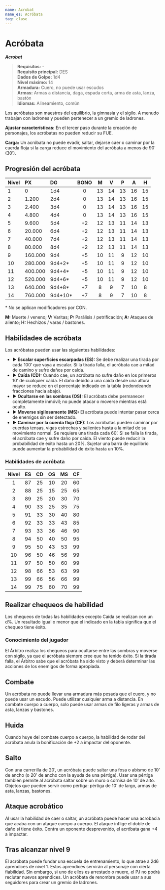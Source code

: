 ```yaml
---
name: Acrobat
name_es: Acróbata
tag: clase
---
```

# Acróbata 

**_Acrobat_**

> **Requisitos:** -   
> **Requisito principal:** DES   
> **Dados de Golpe:** 1d4   
> **Nivel máximo:** 14   
> **Armadura:** Cuero, no puede usar escudos   
> **Armas:** Armas a distancia, daga, espada corta, arma de asta, lanza, bastón   
> **Idiomas:** Alineamiento, común

Los acróbatas son maestros del equilibrio, la gimnasia y el sigilo. A menudo trabajan con ladrones y pueden pertenecer a un gremio de ladrones. 

**Ajustar características:** En el tercer paso durante la creación de personajes, los acróbatas no pueden reducir su FUE. 

**Carga:** Un acróbata no puede evadir, saltar, dejarse caer o caminar por la cuerda floja si la carga reduce el movimiento del acróbata a menos de 90’ (30’).

## Progresión del acróbata

| Nivel | PX      | DG      | BONO | **M** | **V** | **P** | **A** | **H** |
|:----- |:------- |:------- |:----:|:-----:|:-----:|:-----:|:-----:|:-----:|
| 1     | 0       | 1d4     |  0   |  13   |  14   |  13   |  16   |  15   |
| 2     | 1.200   | 2d4     |  0   |  13   |  14   |  13   |  16   |  15   |
| 3     | 2.400   | 3d4     |  0   |  13   |  14   |  13   |  16   |  15   |
| 4     | 4.800   | 4d4     |  0   |  13   |  14   |  13   |  16   |  15   |
| 5     | 9.600   | 5d4     |  +2  |  12   |  13   |  11   |  14   |  13   |
| 6     | 20.000  | 6d4     |  +2  |  12   |  13   |  11   |  14   |  13   |
| 7     | 40.000  | 7d4     |  +2  |  12   |  13   |  11   |  14   |  13   |
| 8     | 80.000  | 8d4     |  +2  |  12   |  13   |  11   |  14   |  13   |
| 9     | 160.000 | 9d4     |  +5  |  10   |  11   |   9   |  12   |  10   |
| 10    | 280.000 | 9d4+2*  |  +5  |  10   |  11   |   9   |  12   |  10   |
| 11    | 400.000 | 9d4+4*  |  +5  |  10   |  11   |   9   |  12   |  10   |
| 12    | 520.000 | 9d4+6*  |  +5  |  10   |  11   |   9   |  12   |  10   |
| 13    | 640.000 | 9d4+8*  |  +7  |   8   |   9   |   7   |  10   |   8   |
| 14    | 760.000 | 9d4+10* |  +7  |   8   |   9   |   7   |  10   |   8   |

\* No se aplican modificadores por CON.

**M:** Muerte / veneno; **V:** Varitas; **P:** Parálisis / petrificación; **A:** Ataques de aliento; **H:** Hechizos / varas / bastones.

## Habilidades de acróbata 

Los acróbatas pueden usar las siguientes habilidades:

- ▶ **Escalar superficies escarpadas (ES):** Se debe realizar una tirada por cada 100’ que vaya a escalar. Si la tirada falla, el acróbata cae a mitad de camino y sufre daños por caída. 
- ▶ **Caída (CD):** Cuando cae, un acróbata no sufre daño en los primeros 10’ de cualquier caída. El daño debido a una caída desde una altura mayor se reduce en el porcentaje indicado en la tabla (redondeando fracciones hacia abajo). 
- ▶ **Ocultarse en las sombras (OS):** El acróbata debe permanecer completamente inmóvil; no puede atacar o moverse mientras está oculto.
- ▶ **Moverse sigilosamente (MS):** El acróbata puede intentar pasar cerca de enemigos sin ser detectado. 
- ▶ **Caminar por la cuerda floja (CF):** Los acróbatas pueden caminar por cuerdas tensas, vigas estrechas y salientes hasta a la mitad de su movimiento normal. Se requiere una tirada cada 60’. Si se falla la tirada, el acróbata cae y sufre daño por caída. El viento puede reducir la probabilidad de éxito hasta un 20%. Sujetar una barra de equilibrio puede aumentar la probabilidad de éxito hasta un 10%. 

### Habilidades de acróbata

| Nivel | ES  | CD  | OS  | MS  | CF  | 
|:-----:|:---:|:---:|:---:|:---:|:---:|
|   1   | 87  | 25  | 10  | 20  | 60  |
|   2   | 88  | 25  | 15  | 25  | 65  |
|   3   | 89  | 25  | 20  | 30  | 70  |
|   4   | 90  | 33  | 25  | 35  | 75  |
|   5   | 91  | 33  | 30  | 40  | 80  |
|   6   | 92  | 33  | 33  | 43  | 85  |
|   7   | 93  | 33  | 36  | 46  | 90  |
|   8   | 94  | 50  | 40  | 50  | 95  |
|   9   | 95  | 50  | 43  | 53  | 99  |
|  10   | 96  | 50  | 46  | 56  | 99  |
|  11   | 97  | 50  | 50  | 60  | 99  |
|  12   | 98  | 66  | 53  | 63  | 99  |
|  13   | 99  | 66  | 56  | 66  | 99  |
|  14   | 99  | 75  | 60  | 70  | 99  |

## Realizar chequeos de habilidad

Los chequeos de todas las habilidades excepto Caída se realizan con un d%. Un resultado igual o menor que el indicado en la tabla significa que el chequeo tiene éxito.


### Conocimiento del jugador

El Árbitro realiza los chequeos para ocultarse entre las sombras y moverse con sigilo, ya que el acróbata siempre cree que ha tenido éxito. Si la tirada falla, el Árbitro sabe que el acróbata ha sido visto y deberá determinar las acciones de los enemigos de forma apropiada.
## Combate 

Un acróbata no puede llevar una armadura más pesada que el cuero, y no puede usar un escudo. Puede utilizar cualquier arma a distancia. En combate cuerpo a cuerpo, solo puede usar armas de filo ligeras y armas de asta, lanzas y bastones.
## Huida 

Cuando huye del combate cuerpo a cuerpo, la habilidad de rodar del acróbata anula la bonificación de +2 a impactar del oponente. 

## Salto 

Con una carrerilla de 20’, un acróbata puede saltar una fosa o abismo de 10’ de ancho (o 20’ de ancho con la ayuda de una pértiga). Usar una pértiga también permite al acróbata saltar sobre un muro o cornisa de 10’ de alto. Objetos que pueden servir como pértiga: pértiga de 10’ de largo, armas de asta, lanzas, bastones. 

## Ataque acrobático 

Al usar la habilidad de caer o saltar, un acróbata puede hacer una acrobacia que acaba con un ataque cuerpo a cuerpo. El ataque inflige el doble de daño si tiene éxito. Contra un oponente desprevenido, el acróbata gana +4 a impactar.

## Tras alcanzar nivel 9

El acróbata puede fundar una escuela de entrenamiento, lo que atrae a 2d6 aprendices de nivel 1. Estos aprendices servirán al personaje con cierta fiabilidad. Sin embargo, si uno de ellos es arrestado o muere, el PJ no podrá reclutar nuevos aprendices. Un acróbata de renombre puede usar a sus seguidores para crear un gremio de ladrones.

